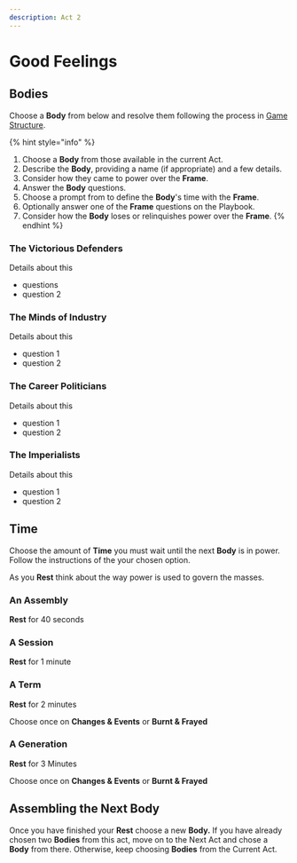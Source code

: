 ```yaml
---
description: Act 2
---
```


# Good Feelings

## Bodies

Choose a **Body** from below and resolve them following the process in [Game Structure](../the-game/game-structure.md#resolving-an-body).

{% hint style="info" %}
1. Choose a **Body** from those available in the current Act.
2. Describe the **Body**, providing a name \(if appropriate\) and a few details.
3. Consider how they came to power over the **Frame**.
4. Answer the **Body** questions.
5. Choose a prompt from  to define the **Body**'s time with the **Frame**.
6. Optionally answer one of the **Frame** questions on the Playbook.
7. Consider how the **Body** loses or relinquishes power over the **Frame**.
{% endhint %}

### The Victorious Defenders

Details about this 

* questions
* question 2

### The Minds of Industry

Details about this

* question 1
* question 2

### The Career Politicians

Details about this

* question 1
* question 2

### The Imperialists

Details about this

* question 1
* question 2

## Time

Choose the amount of **Time** you must wait until the next **Body** is in power. Follow the instructions of the your chosen option. 

As you **Rest** think about the way power is used to govern the masses.

### An Assembly

**Rest** for 40 seconds

### A Session

**Rest** for 1 minute

### A Term

**Rest** for 2 minutes

Choose once on **Changes & Events** or **Burnt & Frayed**

### A Generation

**Rest** for 3 Minutes

Choose once on **Changes & Events** or **Burnt & Frayed**

## Assembling the Next Body

Once you have finished your **Rest** choose a new **Body.** If you have already chosen two **Bodies** from this act, move on to the Next Act and chose a **Body** from there. Otherwise, keep choosing **Bodies** from the Current Act. 

